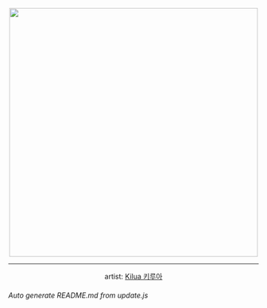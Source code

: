
<p align="center">
  <img width="500" src="https://nekos.best/api/v2/neko/0405.png">
  <hr/>
  <center>
    artist: <a href="https://www.pixiv.net/en/artworks/88316399">Kilua 키루아</a>
  </center>
</p>


###### Auto generate README.md from update.js

